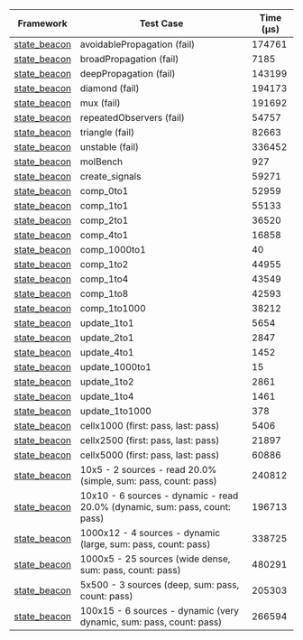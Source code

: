 | Framework | Test Case | Time (μs) |
| --- | --- | --- |
| [state_beacon](https://github.com/jinyus/dart_beacon) | avoidablePropagation (fail) | 174761 |
| [state_beacon](https://github.com/jinyus/dart_beacon) | broadPropagation (fail) | 7185 |
| [state_beacon](https://github.com/jinyus/dart_beacon) | deepPropagation (fail) | 143199 |
| [state_beacon](https://github.com/jinyus/dart_beacon) | diamond (fail) | 194173 |
| [state_beacon](https://github.com/jinyus/dart_beacon) | mux (fail) | 191692 |
| [state_beacon](https://github.com/jinyus/dart_beacon) | repeatedObservers (fail) | 54757 |
| [state_beacon](https://github.com/jinyus/dart_beacon) | triangle (fail) | 82663 |
| [state_beacon](https://github.com/jinyus/dart_beacon) | unstable (fail) | 336452 |
| [state_beacon](https://github.com/jinyus/dart_beacon) | molBench | 927 |
| [state_beacon](https://github.com/jinyus/dart_beacon) | create_signals | 59271 |
| [state_beacon](https://github.com/jinyus/dart_beacon) | comp_0to1 | 52959 |
| [state_beacon](https://github.com/jinyus/dart_beacon) | comp_1to1 | 55133 |
| [state_beacon](https://github.com/jinyus/dart_beacon) | comp_2to1 | 36520 |
| [state_beacon](https://github.com/jinyus/dart_beacon) | comp_4to1 | 16858 |
| [state_beacon](https://github.com/jinyus/dart_beacon) | comp_1000to1 | 40 |
| [state_beacon](https://github.com/jinyus/dart_beacon) | comp_1to2 | 44955 |
| [state_beacon](https://github.com/jinyus/dart_beacon) | comp_1to4 | 43549 |
| [state_beacon](https://github.com/jinyus/dart_beacon) | comp_1to8 | 42593 |
| [state_beacon](https://github.com/jinyus/dart_beacon) | comp_1to1000 | 38212 |
| [state_beacon](https://github.com/jinyus/dart_beacon) | update_1to1 | 5654 |
| [state_beacon](https://github.com/jinyus/dart_beacon) | update_2to1 | 2847 |
| [state_beacon](https://github.com/jinyus/dart_beacon) | update_4to1 | 1452 |
| [state_beacon](https://github.com/jinyus/dart_beacon) | update_1000to1 | 15 |
| [state_beacon](https://github.com/jinyus/dart_beacon) | update_1to2 | 2861 |
| [state_beacon](https://github.com/jinyus/dart_beacon) | update_1to4 | 1461 |
| [state_beacon](https://github.com/jinyus/dart_beacon) | update_1to1000 | 378 |
| [state_beacon](https://github.com/jinyus/dart_beacon) | cellx1000 (first: pass, last: pass) | 5406 |
| [state_beacon](https://github.com/jinyus/dart_beacon) | cellx2500 (first: pass, last: pass) | 21897 |
| [state_beacon](https://github.com/jinyus/dart_beacon) | cellx5000 (first: pass, last: pass) | 60886 |
| [state_beacon](https://github.com/jinyus/dart_beacon) | 10x5 - 2 sources - read 20.0% (simple, sum: pass, count: pass) | 240812 |
| [state_beacon](https://github.com/jinyus/dart_beacon) | 10x10 - 6 sources - dynamic - read 20.0% (dynamic, sum: pass, count: pass) | 196713 |
| [state_beacon](https://github.com/jinyus/dart_beacon) | 1000x12 - 4 sources - dynamic (large, sum: pass, count: pass) | 338725 |
| [state_beacon](https://github.com/jinyus/dart_beacon) | 1000x5 - 25 sources (wide dense, sum: pass, count: pass) | 480291 |
| [state_beacon](https://github.com/jinyus/dart_beacon) | 5x500 - 3 sources (deep, sum: pass, count: pass) | 205303 |
| [state_beacon](https://github.com/jinyus/dart_beacon) | 100x15 - 6 sources - dynamic (very dynamic, sum: pass, count: pass) | 266594 |
